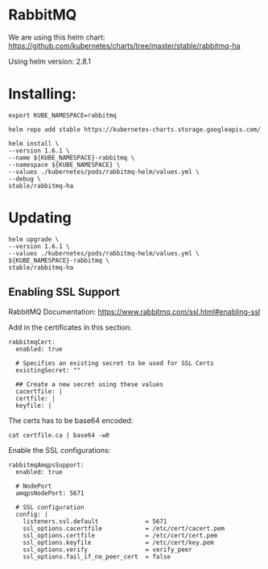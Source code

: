 RabbitMQ
============

We are using this helm chart: https://github.com/kubernetes/charts/tree/master/stable/rabbitmq-ha

Using helm version: 2.8.1

# Installing:
```
export KUBE_NAMESPACE=rabbitmq
```

```
helm repo add stable https://kubernetes-charts.storage.googleapis.com/

helm install \
--version 1.6.1 \
--name ${KUBE_NAMESPACE}-rabbitmq \
--namespace ${KUBE_NAMESPACE} \
--values ./kubernetes/pods/rabbitmq-helm/values.yml \
--debug \
stable/rabbitmq-ha
```

# Updating
```
helm upgrade \
--version 1.6.1 \
--values ./kubernetes/pods/rabbitmq-helm/values.yml \
${KUBE_NAMESPACE}-rabbitmq \
stable/rabbitmq-ha
```

## Enabling SSL Support

RabbitMQ Documentation: https://www.rabbitmq.com/ssl.html#enabling-ssl

Add in the certificates in this section:

```
rabbitmqCert:
  enabled: true

  # Specifies an existing secret to be used for SSL Certs
  existingSecret: ""

  ## Create a new secret using these values
  cacertfile: |
  certfile: |
  keyfile: |
```

The certs has to be base64 encoded:
```
cat certfile.ca | base64 -w0
```

Enable the SSL configurations:
```
rabbitmqAmqpsSupport:
  enabled: true

  # NodePort
  amqpsNodePort: 5671

  # SSL configuration
  config: |
    listeners.ssl.default             = 5671
    ssl_options.cacertfile            = /etc/cert/cacert.pem
    ssl_options.certfile              = /etc/cert/cert.pem
    ssl_options.keyfile               = /etc/cert/key.pem
    ssl_options.verify                = verify_peer
    ssl_options.fail_if_no_peer_cert  = false
```
